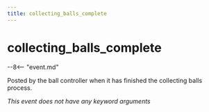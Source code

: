 ```yaml
---
title: collecting_balls_complete
---
```


# collecting_balls_complete


--8<-- "event.md"

Posted by the ball controller when it has finished the collecting balls
process.

*This event does not have any keyword arguments*
